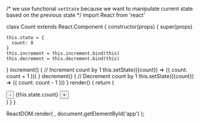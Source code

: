 /*
    we use functional `setState` because we want to manipulate current state based on the previous state 
*/
import React from 'react'

class Count extends React.Component {
  constructor(props) {
    super(props)
    
    this.state = {
      count: 0
    }
    this.increment = this.increment.bind(this)
    this.decrement = this.decrement.bind(this)
  }
  increment() {
    // Increment count by 1
    this.setState(({count}) => ({
      count: count + 1
    }))
  }
  decrement() {
    // Decrement count by 1
    this.setState(({count}) => ({
      count: count - 1
    }))
  }
  render() {
    return (
      <div>
        <button onClick={this.decrement}>-</button>
        <span>{this.state.count}</span>
        <button onClick={this.increment}>+</button>
      </div>
    )
  }
}

ReactDOM.render(
  <Count />,
  document.getElementById('app')
);